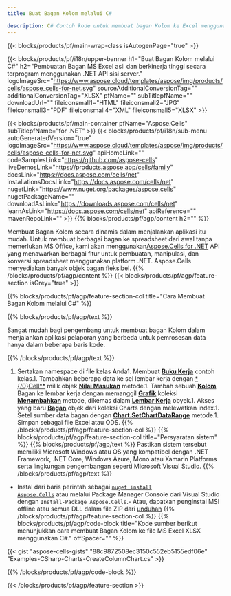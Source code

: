 ```yaml
---
title: Buat Bagan Kolom melalui C#

description: C# Contoh kode untuk membuat bagan Kolom ke Excel menggunakan .NET Pustaka. Gunakan kode ini untuk membuat bagan Kolom ke MS Excel dalam VB.NET, Asp.NET atau aplikasi berbasis .NET apa pun.
---
```

{{< blocks/products/pf/main-wrap-class isAutogenPage="true" >}}

{{< blocks/products/pf/i18n/upper-banner h1="Buat Bagan Kolom melalui C#" h2="Pembuatan Bagan MS Excel asli dan berkinerja tinggi secara terprogram menggunakan .NET API sisi server." logoImageSrc="https://www.aspose.cloud/templates/aspose/img/products/cells/aspose_cells-for-net.svg" sourceAdditionalConversionTag="" additionalConversionTag="XLSX" pfName="" subTitlepfName="" downloadUrl="" fileiconsmall1="HTML" fileiconsmall2="JPG" fileiconsmall3="PDF" fileiconsmall4="XML" fileiconsmall5="XLSX" >}}

{{< blocks/products/pf/main-container pfName="Aspose.Cells" subTitlepfName="for .NET" >}}
{{< blocks/products/pf/i18n/sub-menu autoGeneratedVersion="true" logoImageSrc="https://www.aspose.cloud/templates/aspose/img/products/cells/aspose_cells-for-net.svg" apiHomeLink="" codeSamplesLink="https://github.com/aspose-cells" liveDemosLink="https://products.aspose.app/cells/family" docsLink="https://docs.aspose.com/cells/net" installationsDocsLink="https://docs.aspose.com/cells/net" nugetLink="https://www.nuget.org/packages/aspose.cells" nugetPackageName="" downloadAsLink="https://downloads.aspose.com/cells/net" learnAsLink="https://docs.aspose.com/cells/net" apiReference="" mavenRepoLink="" >}}
{{% blocks/products/pf/agp/content h2="" %}}

Membuat Bagan Kolom secara dinamis dalam menjalankan aplikasi itu mudah. Untuk membuat berbagai bagan ke spreadsheet dari awal tanpa memerlukan MS Office, kami akan menggunakan[Aspose.Cells for .NET](https://products.aspose.com/cells/net)  API yang menawarkan berbagai fitur untuk pembuatan, manipulasi, dan konversi spreadsheet menggunakan platform .NET. Aspose.Cells menyediakan banyak objek bagan fleksibel.
{{% /blocks/products/pf/agp/content %}}
{{< blocks/products/pf/agp/feature-section isGrey="true" >}}

{{% blocks/products/pf/agp/feature-section-col title="Cara Membuat Bagan Kolom melalui C#" %}}

{{% blocks/products/pf/agp/text %}}

Sangat mudah bagi pengembang untuk membuat bagan Kolom dalam menjalankan aplikasi pelaporan yang berbeda untuk pemrosesan data hanya dalam beberapa baris kode.

{{% /blocks/products/pf/agp/text %}}

1. Sertakan namespace di file kelas Anda1. Membuat [**Buku Kerja**](https://reference.aspose.com/cells/net/aspose.cells/workbook) contoh kelas.1. Tambahkan beberapa data ke sel lembar kerja dengan [*{/0}Cell**](https://reference.aspose.com/cells/net/aspose.cells/cell) milik objek [**Nilai Masukan**](https://reference.aspose.com/cells/net/aspose.cells/cell/methods/putvalue/index) metode.1. Tambah sebuah [**Kolom**](https://reference.aspose.com/cells/net/aspose.cells.charts/charttype) Bagan ke lembar kerja dengan memanggil [**Grafik**](https://reference.aspose.com/cells/net/aspose.cells.charts/chartcollection) koleksi [**Menambahkan**](https://reference.aspose.com/cells/net/aspose.cells.charts/chartcollection/methods/add) metode, dikemas dalam [**Lembar Kerja**](https://reference.aspose.com/cells/net/aspose.cells/worksheet) obyek.1. Akses yang baru [**Bagan**](https://reference.aspose.com/cells/net/aspose.cells.charts/chart) objek dari koleksi Charts dengan melewatkan index.1. Setel sumber data bagan dengan [**Chart.SetChartDataRange**](https://https://reference.aspose.com/cells/net/aspose.cells.charts/chart/methods/setchartdatarange) metode.1. Simpan sebagai file Excel atau ODS.
{{% /blocks/products/pf/agp/feature-section-col %}}
{{% blocks/products/pf/agp/feature-section-col title="Persyaratan sistem" %}}
{{% blocks/products/pf/agp/text %}}
Pastikan sistem tersebut memiliki Microsoft Windows atau OS yang kompatibel dengan .NET Framework, .NET Core, Windows Azure, Mono atau Xamarin Platforms serta lingkungan pengembangan seperti Microsoft Visual Studio.
{{% /blocks/products/pf/agp/text %}}
- Instal dari baris perintah sebagai <code><a href="https://downloads.aspose.com/cells/net">nuget install Aspose.Cells</a></code> atau melalui Package Manager Console dari Visual Studio dengan <code>Install-Package Aspose.Cells</code>.- Atau, dapatkan penginstal MSI offline atau semua DLL dalam file ZIP dari <a href="https://downloads.aspose.com/cells/net">unduhan</a>
{{% /blocks/products/pf/agp/feature-section-col %}}
{{% blocks/products/pf/agp/code-block title="Kode sumber berikut menunjukkan cara membuat Bagan Kolom ke file MS Excel XLSX menggunakan C#." offSpacer="" %}}

{{< gist "aspose-cells-gists" "88c9872508ec3150c552eb5155edf06e" "Examples-CSharp-Charts-CreateColumnChart.cs" >}}

{{% /blocks/products/pf/agp/code-block %}}

{{< /blocks/products/pf/agp/feature-section >}}

<!-- aboutfile Starts -->
